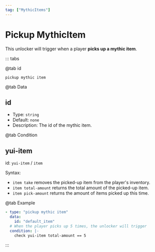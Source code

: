 ```yaml
---
tag: ["MythicItems"]
---
```


# Pickup MythicItem

This unlocker will trigger when a player **picks up a mythic item**.

::: tabs

@tab id

`pickup mythic item`

@tab Data

## id <Badge text="Required" type="tip" />

- Type: `string`
- Default: `none`
- Description: The id of the mythic item.

@tab Condition

## yui-item

id: `yui-item` / `item`

Syntax:
- `item take` removes the picked-up item from the player's inventory.
- `item total-amount` returns the total amount of the picked-up item.
- `item pick-amount` returns the amount of items picked up this time.

@tab Example

```yaml
- type: "pickup mythic item"
  data:
    id: "default_item"
  # When the player picks up 5 times, the unlocker will trigger
  condition: |-
    check yui-item total-amount == 5
```

:::